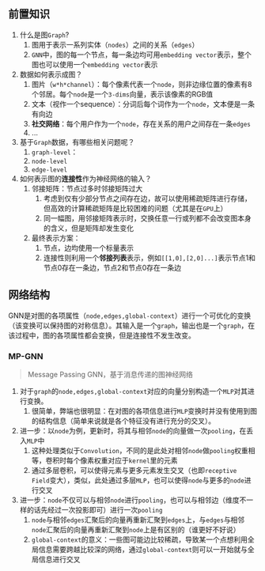 ## 前置知识

1. 什么是图`Graph`?
	1. 图用于表示一系列实体（`nodes`）之间的关系（`edges`）
	2. `GNN`中，图的每一个节点，每一条边均可用`embedding vector`表示，整个图也可以使用一个`embedding vector`表示
2. 数据如何表示成图？
	1. 图片（`w*h*channel`）：每个像素代表一个`node`，则非边缘位置的像素有8个邻居。每个`node`是一个`3-dims`向量，表示该像素的RGB值
	2. 文本（视作一个sequence）：分词后每个词作为一个`node`，文本便是一条有向边
	3. **社交网络**：每个用户作为一个`node`，存在关系的用户之间存在一条`edges`
	4. ...
3. 基于`Graph`数据，有哪些相关问题呢？
	1. `graph-level`：
	2. `node-level`
	3. `edge-level`
4. 如何表示图的**连接性**作为神经网络的输入？
	1. 邻接矩阵：节点过多时邻接矩阵过大
		1. 考虑到仅有少部分节点之间存在边，故可以使用稀疏矩阵进行存储，但高效的计算稀疏矩阵是比较困难的问题（尤其是在`GPU`上）
		2. 同一幅图，用邻接矩阵表示时，交换任意一行或列都不会改变图本身的含义，但是矩阵却发生变化
	2. 最终表示方案：
		1. 节点，边均使用一个标量表示
		2. 连接性则利用一个**邻接列表**表示，例如`[[1,0],[2,0]...]`表示节点1和节点0存在一条边，节点2和节点0存在一条边

## 网络结构

GNN是对图的各项属性（`node,edges,global-context`）进行一个可优化的变换（该变换可以保持图的对称信息）。其输入是一个`graph`，输出也是一个`graph`，在该过程中，图的各项属性都会变换，但是连接性不发生改变。

### MP-GNN
> Message Passing GNN，基于消息传递的图神经网络

1. 对于`graph`的`node,edges,global-context`对应的向量分别构造一个`MLP`对其进行变换。
	1. 很简单，弊端也很明显：在对图的各项信息进行`MLP`变换时并没有使用到图的结构信息（简单来说就是各个特征没有进行充分的交叉）。
2. 进一步：以`node`为例，更新时，将其与相邻`node`的向量做一次`pooling`，在丢入`MLP`中
	1. 这种处理类似于`Convolution`，不同的是此处对相邻`node`做`pooling`权重相等，卷积时每个像素权重对应于`kernel`里的元素
	2. 通过多层卷积，可以使得元素与更多元素发生交叉（也即`receptive Field`变大），类似，此处通过多层`MLP`，也可以使得`node`与更多的`node`进行交叉
3. 进一步：`node`不仅可以与相邻`node`进行`pooling`，也可以与相邻边（维度不一样的话先经过一次投影即可）进行一次`pooling`
	1. `node`与相邻`edges`汇聚后的向量再重新汇聚到`edges`上，与`edges`与相邻`node`汇聚后的向量再重新汇聚到`node`上是有区别的（谁更好不好说）
	2. `global-context`的意义：一些图可能边比较稀疏，导致某一个点想利用全局信息需要跨越比较深的网络，通过`global-context`则可以一开始就与全局信息进行交叉

